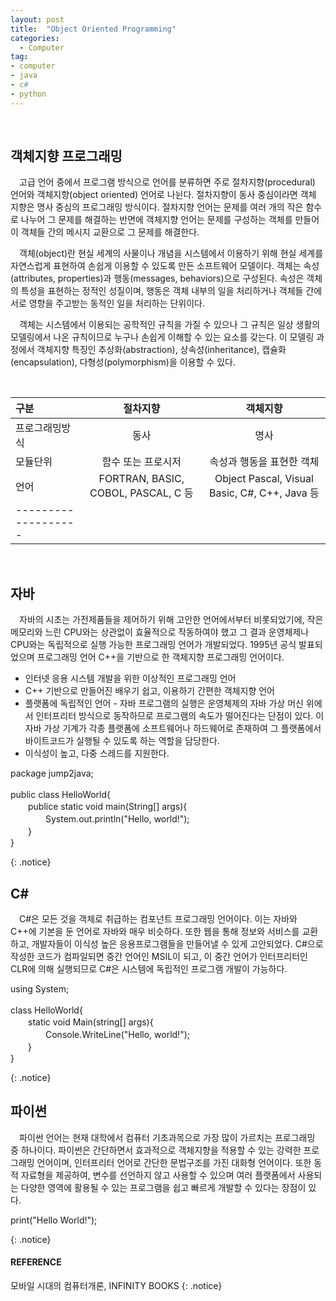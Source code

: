 ```yaml
---
layout: post
title:  "Object Oriented Programming"
categories:
  - Computer
tag:
- computer 
- java
- c#
- python
---
```


<br>

## 객체지향 프로그래밍

　고급 언어 중에서 프로그램 방식으로 언어를 분류하면 주로 절차지향(procedural) 언어와 객체지향(object oriented) 언어로 나뉜다. 절차지향이 동사 중심이라면 객체 지향은 명사 중심의 프로그래밍 방식이다. 절차지향 언어는 문제를 여러 개의 작은 함수로 나누어 그 문제를 해결하는 반면에 객체지향 언어는 문제를 구성하는 객체를 만들어 이 객체들 간의 메시지 교환으로 그 문제를 해결한다.

　객체(object)란 현실 세계의 사물이나 개념을 시스템에서 이용하기 위해 현실 세계를 자연스럽게 표현하여 손쉽게 이용할 수 있도록 만든 소프트웨어 모델이다. 객체는 속성(attributes, properties)과 행동(messages, behaviors)으로 구성된다. 속성은 객체의 특성을 표현하는 정적인 성질이며, 행동은 객체 내부의 일을 처리하거나 객체들 간에 서로 영향을 주고받는 동적인 일을 처리하는 단위이다.

　객체는 시스템에서 이용되는 공학적인 규칙을 가질 수 있으나 그 규칙은 일상 생활의 모델링에서 나온 규칙이므로 누구나 손쉽게 이해할 수 있는 요소를 갖는다. 이 모델링 과정에서 객체지향 특징인 추상화(abstraction), 상속성(inheritance), 캡슐화(encapsulation), 다형성(polymorphism)을 이용할 수 있다. 

<br>

| 구분 | 절차지향 | 객체지향 |
|:--------|:-------:|:-------:|
| 프로그래밍방식   | 동사   | 명사   |
| 모듈단위   | 함수 또는 프로시저   | 속성과 행동을 표현한 객체   |
| 언어   | FORTRAN, BASIC, COBOL, PASCAL, C 등   | Object Pascal, Visual Basic, C#, C++, Java 등   |
|-------------------|

<br>

## 자바

　자바의 시초는 가전제품들을 제어하기 위해 고안한 언어에서부터 비롯되었기에, 작은 메모리와 느린 CPU와는 상관없이 효율적으로 작동하여야 했고 그 결과 운영체제나 CPU와는 독립적으로 실행 가능한 프로그래밍 언어가 개발되었다. 1995년 공식 발표되었으며 프로그래밍 언어 C++을 기반으로 한 객체지향 프로그래밍 언어이다.

* 인터넷 응용 시스템 개발을 위한 이상적인 프로그래밍 언어
* C++ 기반으로 만들어진 배우기 쉽고, 이용하기 간편한 객체지향 언어
* 플랫폼에 독립적인 언어 - 자바 프로그램의 실행은 운영체제의 자바 가상 머신 위에서 인터프리터 방식으로 동작하므로 프로그램의 속도가 떨어진다는 단점이 있다. 이 자바 가상 기계가 각종 플랫폼에 소프트웨어나 하드웨어로 존재하여 그 플랫폼에서 바이트코드가 실행될 수 있도록 하는 역할을 담당한다.
* 이식성이 높고, 다중 스레드를 지원한다.

<p>
package jump2java; <br>
<br>
public class HelloWorld{ <br>
　　publice static void main(String[] args){ <br>
　　　　System.out.println("Hello, world!"); <br>
　　} <br>
}
</p>
{: .notice}

<br>

## C#

　C#은 모든 것을 객체로 취급하는 컴포넌트 프로그래밍 언어이다. 이는 자바와 C++에 기본을 둔 언어로 자바와 매우 비슷하다. 또한 웹을 통해 정보와 서비스를 교환하고, 개발자들이 이식성 높은 응용프로그램들을 만들어낼 수 있게 고안되었다. C#으로 작성한 코드가 컴파일되면 중간 언어인 MSIL이 되고, 이 중간 언어가 인터프리터인 CLR에 의해 실행되므로 C#은 시스템에 독립적인 프로그램 개발이 가능하다.

<p>
using System; <br>
<br>
class HelloWorld{ <br>
　　static void Main(string[] args){ <br>
　　　　Console.WriteLine("Hello, world!"); <br>
　　} <br>
}
</p>
{: .notice}

<br>

## 파이썬

　파이썬 언어는 현재 대학에서 컴퓨터 기초과목으로 가장 많이 가르치는 프로그래밍 중 하나이다. 파이썬은 간단하면서 효과적으로 객체지향을 적용할 수 있는 강력한 프로그래밍 언어이며, 인터프리터 언어로 간단한 문법구조를 가진 대화형 언어이다. 또한 동적 자료형을 제공하여, 변수를 선언하지 않고 사용할 수 있으며 여러 플랫폼에서 사용되는 다양한 영역에 활용될 수 있는 프로그램을 쉽고 빠르게 개발할 수 있다는 장점이 있다.

<p>
print("Hello World!");
</p>
{: .notice}

<br>

#### REFERENCE
모바일 시대의 컴퓨터개론, INFINITY BOOKS
{: .notice}